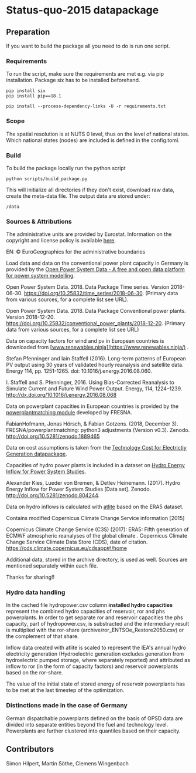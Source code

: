 # Status-quo-2015 datapackage

## Preparation

If you want to build the package all you need to do is run one script.

### Requirements

To run the script, make sure the requirements are met e.g. via pip installation. Package six has to be installed beforehand.

    pip install six
    pip install pip==18.1

    pip install --process-dependency-links -U -r requirements.txt


### Scope

The spatial resolution is at NUTS 0 level, thus on the level of national states. Which national states (nodes) are included is defined in the config.toml.

### Build

To build the package locally run the python script

    python scripts/build_package.py

This will initialize all directories if they don't exist, download raw data,
create the meta-data file. The output data are stored under:

    /data

### Sources & Attributions

The administrative units are provided by Eurostat. Information on the copyright and license policy is available [here](https://ec.europa.eu/eurostat/web/gisco/geodata/reference-data/administrative-units-statistical-units).

EN: © EuroGeographics for the administrative boundaries

Load data and data on the conventional power plant capacity in Germany is provided by the [Open Power System Data - A free and open data platform for power system modelling](https://open-power-system-data.org/).

Open Power System Data. 2018. Data Package Time series. Version 2018-06-30. https://doi.org/10.25832/time_series/2018-06-30. (Primary data from various sources, for a complete list see URL).

Open Power System Data. 2018. Data Package Conventional power plants. Version 2018-12-20. https://doi.org/10.25832/conventional_power_plants/2018-12-20. (Primary data from various sources, for a complete list see URL)

Data on capacity factors for wind and pv in European countries is downloaded from [www.renewables.ninja](https://www.renewables.ninja/) .

Stefan Pfenninger and Iain Staffell (2016). Long-term patterns of European PV output using 30 years of validated hourly reanalysis and satellite data. Energy 114, pp. 1251-1265. doi: 10.1016/j.energy.2016.08.060.

I. Staffell and S. Pfenninger, 2016. Using Bias-Corrected Reanalysis to Simulate Current and Future Wind Power Output. Energy, 114, 1224–1239. http://dx.doi.org/10.1016/j.energy.2016.08.068

Data on powerplant capacities in European countries is provided by the [powerplantmatching module](https://github.com/FRESNA/powerplantmatching) developed by FRESNA.

FabianHofmann, Jonas Hörsch, & Fabian Gotzens. (2018, December 3). FRESNA/powerplantmatching: python3 adjustments (Version v0.3). Zenodo. http://doi.org/10.5281/zenodo.1889465

Data on cost assumptions is taken from the [Technology Cost for Electrictiy Generation datapackage](https://github.com/ZNES-datapackages/technology-cost).

Capacities of hydro power plants is included in a dataset on [Hydro Energy Inflow for Power System Studies](https://zenodo.org/record/804244).

Alexander Kies, Lueder von Bremen, & Detlev Heinemann. (2017). Hydro Energy Inflow for Power System Studies [Data set]. Zenodo. http://doi.org/10.5281/zenodo.804244.

Data on hydro inflows is calculated with [atlite](https://github.com/FRESNA/atlite) based on the ERA5 dataset.

Contains modified Copernicus Climate Change Service information [2015]

Copernicus Climate Change Service (C3S) (2017): ERA5: Fifth generation of ECMWF atmospheric reanalyses of the global climate . Copernicus Climate Change Service Climate Data Store (CDS), date of citation. https://cds.climate.copernicus.eu/cdsapp#!/home

Additional data, stored in the archive directory, is used as well. Sources are mentioned separately within each file.

Thanks for sharing!!

### Hydro data handling

In the cached file hydropower.csv column **installed hydro capacities** represent the combined hydro capacities of reservoir, ror and phs powerplants. In order to get separate ror and reservoir capacities the phs capacity, part of hydropower.csv, is substracted and the intermediary result is multiplied with the ror-share (archive/ror\_ENTSOe\_Restore2050.csv) or the complement of that share.

Inflow data created with atlite is scaled to represent the IEA's annual hydro electricity generation (Hydroelectric generation excludes generation from hydroelectric pumped storage, where separately reported) and attributed as inflow to ror (in the form of capacity factors) and reservoir powerplants based on the ror-share.

The value of the initial state of stored energy of reservoir powerplants has to be met at the last timestep of the optimization.

### Distinctions made in the case of Germany

German dispatchable powerplants defined on the basis of OPSD data are divided into separate entities beyond the fuel and technology level. Powerplants are further clustered into quantiles based on their capacity.

## Contributors

Simon Hilpert, Martin Söthe, Clemens Wingenbach
